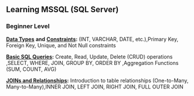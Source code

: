## Learning MSSQL (SQL Server)

### Beginner Level

[**Data Types**](https://docs.featurebase.com/docs/sql-guide/data-types/data-types-home/) **and** [**Constraints**](https://www.w3schools.com/sql/sql_constraints.asp)**:** (INT, VARCHAR, DATE, etc.),Primary Key, Foreign Key, Unique, and Not Null constraints

[**Basic SQL Queries**](https://www.sqlshack.com/sql-queries-in-sql-server-a-beginners-guide/)**:** Create, Read, Update, Delete (CRUD) operations ,SELECT, WHERE, JOIN, GROUP BY, ORDER BY ,Aggregation Functions (SUM, COUNT, AVG)

[**JOINs and Relationships**](https://www.atlassian.com/data/sql/joins)**:** Introduction to table relationships (One-to-Many, Many-to-Many),INNER JOIN, LEFT JOIN, RIGHT JOIN, FULL OUTER JOIN

